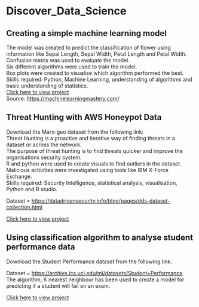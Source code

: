 # Discover_Data_Science
<!--Faatimah's Data Science Projects -->
## Creating a simple machine learning model
The model was created to predict the classification of flower using information like Sepal Length, Sepal Width, Petal Length and Petal Width. <br>
Confusion matrix was used to evaluate the model. <br>
Six different algorithms were used to train the model. <br>
Box plots were created to visualise which algorithm performed the best. <br>
Skills required: Python, Machine Learning, understanding of algorithms and basic understanding of statistics. <br>
[Click here to view project](https://github.com/FaatimahM1998/SimpleMachineLearningModel.git) <br>
Source: https://machinelearningmastery.com/



## Threat Hunting with AWS Honeypot Data
Download the Marx-geo dataset from the following link: <br>
Threat Hunting is a proactive and iterative way of finding threats in a dataset or across the network. <br> 
The purpose of threat hunting is to find threats quicker and improve the organisations security system. <br>
R and python were used to create visuals to find outliers in the dataset. <br>
Malicious activities were investigated using tools like IBM X-Force Exchange. <br>
Skills required: Security Intelligence, statistical analysis, visualisation, Python and R studio. <br>

Dataset = https://datadrivensecurity.info/blog/pages/dds-dataset-collection.html <br>

[Click here to view project](https://github.com/FaatimahM1998/ThreatHuntingProject.git) <br>

<!-- ![](https://github.com/FaatimahM1998/Discover_DataScience/blob/main/ThreatHuntingProject.PNG) -->

## Using classification algorithm to analyse student performance data

Download the Student Performance dataset from the following link: <br>

Dataset = https://archive.ics.uci.edu/ml/datasets/Student+Performance <br>
The algorithm, K nearest neighbour has been used to create a model for predicting if a student will fail on an exam. <br>

[Click here to view project](https://github.com/FaatimahM1998/PredictingFailure.git) <br>

<!--![](https://github.com/FaatimahM1998/Discover_DataScience/blob/main/KNN.PNG) -->
